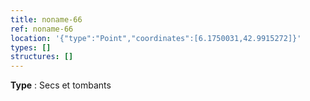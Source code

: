 ```yaml
---
title: noname-66
ref: noname-66
location: '{"type":"Point","coordinates":[6.1750031,42.9915272]}'
types: []
structures: []
---
```


**Type** : Secs et tombants  

